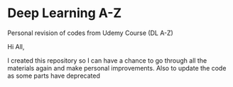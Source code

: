 # Deep Learning A-Z
Personal revision of codes from Udemy Course (DL A-Z) 

Hi All,

I created this repository so I can have a chance to go through all the materials again and make personal improvements. Also to update the code as some parts have deprecated

